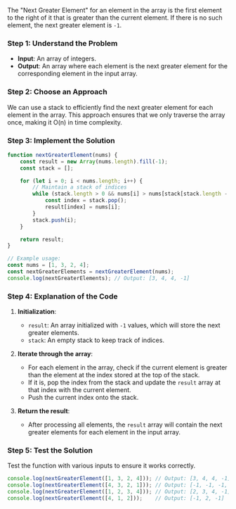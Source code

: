 The "Next Greater Element" for an element in the array is the first element to the right of it that is greater than the current element. If there is no such element, the next greater element is `-1`.

### Step 1: Understand the Problem
- **Input**: An array of integers.
- **Output**: An array where each element is the next greater element for the corresponding element in the input array.

### Step 2: Choose an Approach
We can use a stack to efficiently find the next greater element for each element in the array. This approach ensures that we only traverse the array once, making it O(n) in time complexity.

### Step 3: Implement the Solution
```javascript
function nextGreaterElement(nums) {
    const result = new Array(nums.length).fill(-1);
    const stack = [];

    for (let i = 0; i < nums.length; i++) {
        // Maintain a stack of indices
        while (stack.length > 0 && nums[i] > nums[stack[stack.length - 1]]) {
            const index = stack.pop();
            result[index] = nums[i];
        }
        stack.push(i);
    }

    return result;
}

// Example usage:
const nums = [1, 3, 2, 4];
const nextGreaterElements = nextGreaterElement(nums);
console.log(nextGreaterElements); // Output: [3, 4, 4, -1]
```

### Step 4: Explanation of the Code
1. **Initialization**:
   - `result`: An array initialized with `-1` values, which will store the next greater elements.
   - `stack`: An empty stack to keep track of indices.

2. **Iterate through the array**:
   - For each element in the array, check if the current element is greater than the element at the index stored at the top of the stack.
   - If it is, pop the index from the stack and update the `result` array at that index with the current element.
   - Push the current index onto the stack.

3. **Return the result**:
   - After processing all elements, the `result` array will contain the next greater elements for each element in the input array.

### Step 5: Test the Solution
Test the function with various inputs to ensure it works correctly.

```javascript
console.log(nextGreaterElement([1, 3, 2, 4])); // Output: [3, 4, 4, -1]
console.log(nextGreaterElement([4, 3, 2, 1])); // Output: [-1, -1, -1, -1]
console.log(nextGreaterElement([1, 2, 3, 4])); // Output: [2, 3, 4, -1]
console.log(nextGreaterElement([4, 1, 2]));    // Output: [-1, 2, -1]
```